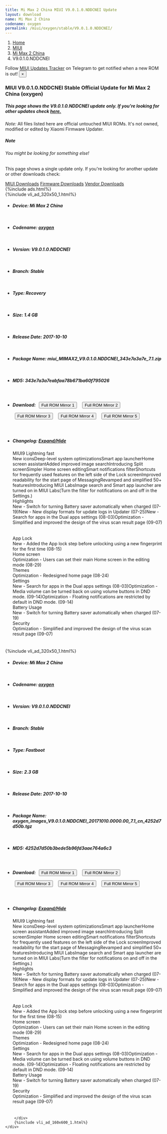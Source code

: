 ```yaml
---
title: Mi Max 2 China MIUI V9.0.1.0.NDDCNEI Update
layout: download
name: Mi Max 2 China
codename: oxygen
permalink: /miui/oxygen/stable/V9.0.1.0.NDDCNEI/
---
```

<nav aria-label="breadcrumb">
    <ol class="breadcrumb">
        <li class="breadcrumb-item"><a href="/">Home</a></li>
        <li class="breadcrumb-item"><a href="/miui/">MIUI</a></li>
        <li class="breadcrumb-item"><a href="/miui/oxygen/">Mi Max 2 China</a></li>
        <li class="breadcrumb-item active" aria-current="page">V9.0.1.0.NDDCNEI</li>
    </ol>
</nav>
<div class="alert alert-primary alert-dismissible fade show" role="alert">
    Follow <a href="https://t.me/MIUIUpdatesTracker" class="alert-link">MIUI Updates Tracker</a> on Telegram to get
    notified when a new ROM is out!
    <button type="button" class="close" data-dismiss="alert" aria-label="Close">
        <span aria-hidden="true">&times;</span>
    </button>
</div>
<div class="col-12 mx-auto">
    <h3 class="title bg-light p-2 rounded">MIUI V9.0.1.0.NDDCNEI Stable Official Update for Mi Max 2 China (oxygen)</h3>
    <h5>This page shows the V9.0.1.0.NDDCNEI update only. If you're looking for other updates check
        <a href="/miui/oxygen/">here.</a></h5>
    <p><i>Note: </i>All files listed here are official untouched MIUI ROMs.
        It's not owned, modified or edited by Xiaomi Firmware Updater.</p>
    <div class="card">
        <div class="card-body">
            <h5 class="card-title">Note</h5>
            <h6 class="card-subtitle mb-2 text-muted">You might be looking for something else!</h6>
            <p class="card-text">This page shows a single update only.
                If you're looking for another update or other downloads check:</p>
            <a href="/miui/" class="card-link">MIUI Downloads</a>
            <a href="/firmware/" class="card-link">Firmware Downloads</a>
            <a href="/vendor/" class="card-link">Vendor Downloads</a>
        </div>
    </div>
    {%include ads.html%}
    <div class="row justify-content-center">
        <div class="col-10" id="downloads">
                    <div class="card card-body">
            {%include vli_ad_320x50_1.html%}
            <ul class="list-unstyled">
                <li style="padding-bottom: 10px;">
                    <h5><b>Device: </b>Mi Max 2 China</h5>
                </li>
                <li style="padding-bottom: 10px;">
                    <h5><b>Codename: </b> <a href="/miui/oxygen/" target="_blank">oxygen</a> </h5>
                </li>
                <li style="padding-bottom: 10px;">
                    <h5><b>Version: </b>V9.0.1.0.NDDCNEI</h5>
                </li>
                <li style="padding-bottom: 10px;">
                    <h5><b>Branch: </b>Stable</h5>
                </li>
                <li style="padding-bottom: 10px;">
                    <h5><b>Type: </b>Recovery</h5>
                </li>
                <li style="padding-bottom: 10px;">
                    <h5><b>Size: </b>1.4 GB</h5>
                </li>
                <li style="padding-bottom: 10px;">
                    <h5><b>Release Date: </b>2017-10-10</h5>
                </li>
                <li style="padding-bottom: 10px;">
                    <h5><b>Package Name: </b><span id="filename" class="text-dark">miui_MIMAX2_V9.0.1.0.NDDCNEI_343e7a3a7e_7.1.zip</span></h5>
                </li>
                <li style="padding-bottom: 10px;">
                    <h5><b>MD5: </b><span id="md5" class="text-muted">343e7a3a7eabfaa78b671ba60f795026</span></h5>
                </li>
                <li style="padding-bottom: 10px;">
                    <h5><b>Download: </b> <button type="button" id="download" class="btn btn-primary" style="margin: 7px;" onclick="window.open('https://cdnorg.d.miui.com/V9.0.1.0.NDDCNEI/miui_MIMAX2_V9.0.1.0.NDDCNEI_343e7a3a7e_7.1.zip', '_blank');"><i class="fa fa-download"></i> Full ROM Mirror 1</button> <button type="button" id="download" class="btn btn-primary" style="margin: 7px;" onclick="window.open('https://bkt-sgp-miui-ota-update-alisgp.oss-ap-southeast-1.aliyuncs.com/V9.0.1.0.NDDCNEI/miui_MIMAX2_V9.0.1.0.NDDCNEI_343e7a3a7e_7.1.zip', '_blank');"><i class="fa fa-download"></i> Full ROM Mirror 2</button> <button type="button" id="download" class="btn btn-primary" style="margin: 7px;" onclick="window.open('https://bn.d.miui.com/V9.0.1.0.NDDCNEI/miui_MIMAX2_V9.0.1.0.NDDCNEI_343e7a3a7e_7.1.zip', '_blank');"><i class="fa fa-download"></i> Full ROM Mirror 3</button> <button type="button" id="download" class="btn btn-primary" style="margin: 7px;" onclick="window.open('https://bigota.d.miui.com/V9.0.1.0.NDDCNEI/miui_MIMAX2_V9.0.1.0.NDDCNEI_343e7a3a7e_7.1.zip', '_blank');"><i class="fa fa-download"></i> Full ROM Mirror 4</button> <button type="button" id="download" class="btn btn-primary" style="margin: 7px;" onclick="window.open('https://hugeota.d.miui.com/V9.0.1.0.NDDCNEI/miui_MIMAX2_V9.0.1.0.NDDCNEI_343e7a3a7e_7.1.zip', '_blank');"><i class="fa fa-download"></i> Full ROM Mirror 5</button></h5>
                </li>
                <li style="padding-bottom: 10px;">
                    <h5><b>Changelog: </b><a href="#oxygen_1_changelog" data-toggle="collapse" role="button"
                            aria-expanded="false" aria-controls="oxygen_1_changelog"> <i class="fa fa-arrow-down"
                                aria-hidden="true"></i> Expand/Hide</a></h5>
                    <div class="collapse" id="oxygen_1_changelog">
                        <p id="changelog_text">MIUI9 Lightning fast <br>New iconsDeep-level system optimizationsSmart app launcherHome screen assistantAdded improved image searchIntroducing Split screenSimpler Home screen editingSmart notifications filterShortcuts for frequently used features on the left side of the Lock screenImproved readability for the start page of MessagingRevamped and simplified 50+ featuresIntroducing MIUI LabsImage search and Smart app launcher are turned on in MIUI Labs(Turn the filter for notifications on and off in the Settings.) <br>Highlights <br>New - Switch for turning Battery saver automatically when charged (07-19)New - New display formats for update logs in Updater (07-25)New - Search for apps in the Dual apps settings (08-03)Optimization - Simplified and improved the design of the virus scan result page (09-07) <br><br><br>App Lock <br>New - Added the App lock step before unlocking using a new fingerprint for the first time (08-15) <br>Home screen <br>Optimization - Users can set their main Home screen in the editing mode (08-29) <br>Themes <br>Optimization - Redesigned home page (08-24) <br>Settings <br>New - Search for apps in the Dual apps settings (08-03)Optimization - Media volume can be turned back on using volume buttons in DND mode.  (09-14)Optimization - Floating notifications are restricted by default in DND mode.  (09-14) <br>Battery Usage <br>New - Switch for turning Battery saver automatically when charged (07-19) <br>Security <br>Optimization - Simplified and improved the design of the virus scan result page (09-07)</p>
                    </div>
                </li>
            </ul>
        </div>
        <div class="card card-body">
            {%include vli_ad_320x50_1.html%}
            <ul class="list-unstyled">
                <li style="padding-bottom: 10px;">
                    <h5><b>Device: </b>Mi Max 2 China</h5>
                </li>
                <li style="padding-bottom: 10px;">
                    <h5><b>Codename: </b> <a href="/miui/oxygen/" target="_blank">oxygen</a> </h5>
                </li>
                <li style="padding-bottom: 10px;">
                    <h5><b>Version: </b>V9.0.1.0.NDDCNEI</h5>
                </li>
                <li style="padding-bottom: 10px;">
                    <h5><b>Branch: </b>Stable</h5>
                </li>
                <li style="padding-bottom: 10px;">
                    <h5><b>Type: </b>Fastboot</h5>
                </li>
                <li style="padding-bottom: 10px;">
                    <h5><b>Size: </b>2.3 GB</h5>
                </li>
                <li style="padding-bottom: 10px;">
                    <h5><b>Release Date: </b>2017-10-10</h5>
                </li>
                <li style="padding-bottom: 10px;">
                    <h5><b>Package Name: </b><span id="filename" class="text-dark">oxygen_images_V9.0.1.0.NDDCNEI_20171010.0000.00_7.1_cn_4252d7d50b.tgz</span></h5>
                </li>
                <li style="padding-bottom: 10px;">
                    <h5><b>MD5: </b><span id="md5" class="text-muted">4252d7d50b3bede5b96fd3aae764a6c3</span></h5>
                </li>
                <li style="padding-bottom: 10px;">
                    <h5><b>Download: </b> <button type="button" id="download" class="btn btn-primary" style="margin: 7px;" onclick="window.open('https://cdnorg.d.miui.com/V9.0.1.0.NDDCNEI/oxygen_images_V9.0.1.0.NDDCNEI_20171010.0000.00_7.1_cn_4252d7d50b.tgz', '_blank');"><i class="fa fa-download"></i> Full ROM Mirror 1</button> <button type="button" id="download" class="btn btn-primary" style="margin: 7px;" onclick="window.open('https://bkt-sgp-miui-ota-update-alisgp.oss-ap-southeast-1.aliyuncs.com/V9.0.1.0.NDDCNEI/oxygen_images_V9.0.1.0.NDDCNEI_20171010.0000.00_7.1_cn_4252d7d50b.tgz', '_blank');"><i class="fa fa-download"></i> Full ROM Mirror 2</button> <button type="button" id="download" class="btn btn-primary" style="margin: 7px;" onclick="window.open('https://bn.d.miui.com/V9.0.1.0.NDDCNEI/oxygen_images_V9.0.1.0.NDDCNEI_20171010.0000.00_7.1_cn_4252d7d50b.tgz', '_blank');"><i class="fa fa-download"></i> Full ROM Mirror 3</button> <button type="button" id="download" class="btn btn-primary" style="margin: 7px;" onclick="window.open('https://bigota.d.miui.com/V9.0.1.0.NDDCNEI/oxygen_images_V9.0.1.0.NDDCNEI_20171010.0000.00_7.1_cn_4252d7d50b.tgz', '_blank');"><i class="fa fa-download"></i> Full ROM Mirror 4</button> <button type="button" id="download" class="btn btn-primary" style="margin: 7px;" onclick="window.open('https://hugeota.d.miui.com/V9.0.1.0.NDDCNEI/oxygen_images_V9.0.1.0.NDDCNEI_20171010.0000.00_7.1_cn_4252d7d50b.tgz', '_blank');"><i class="fa fa-download"></i> Full ROM Mirror 5</button></h5>
                </li>
                <li style="padding-bottom: 10px;">
                    <h5><b>Changelog: </b><a href="#oxygen_2_changelog" data-toggle="collapse" role="button"
                            aria-expanded="false" aria-controls="oxygen_2_changelog"> <i class="fa fa-arrow-down"
                                aria-hidden="true"></i> Expand/Hide</a></h5>
                    <div class="collapse" id="oxygen_2_changelog">
                        <p id="changelog_text">MIUI9 Lightning fast <br>New iconsDeep-level system optimizationsSmart app launcherHome screen assistantAdded improved image searchIntroducing Split screenSimpler Home screen editingSmart notifications filterShortcuts for frequently used features on the left side of the Lock screenImproved readability for the start page of MessagingRevamped and simplified 50+ featuresIntroducing MIUI LabsImage search and Smart app launcher are turned on in MIUI Labs(Turn the filter for notifications on and off in the Settings.) <br>Highlights <br>New - Switch for turning Battery saver automatically when charged (07-19)New - New display formats for update logs in Updater (07-25)New - Search for apps in the Dual apps settings (08-03)Optimization - Simplified and improved the design of the virus scan result page (09-07) <br><br><br>App Lock <br>New - Added the App lock step before unlocking using a new fingerprint for the first time (08-15) <br>Home screen <br>Optimization - Users can set their main Home screen in the editing mode (08-29) <br>Themes <br>Optimization - Redesigned home page (08-24) <br>Settings <br>New - Search for apps in the Dual apps settings (08-03)Optimization - Media volume can be turned back on using volume buttons in DND mode.  (09-14)Optimization - Floating notifications are restricted by default in DND mode.  (09-14) <br>Battery Usage <br>New - Switch for turning Battery saver automatically when charged (07-19) <br>Security <br>Optimization - Simplified and improved the design of the virus scan result page (09-07)</p>
                    </div>
                </li>
            </ul>
        </div>

        </div>
        {%include vli_ad_160x600_1.html%}
    </div>
</div>
